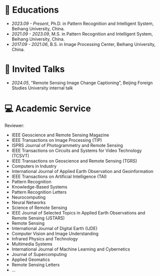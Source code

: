 # 📖 Educations
- *2023.09 - Present*, Ph.D. in Pattern Recognition and Intelligent System, Beihang University, China.
- *2021.09 - 2023.09*, M.S. in Pattern Recognition and Intelligent System, Beihang University, China.
- *2017.09 - 2021.06*, B.S. in Image Processing Center, Beihang University, China.

# 💬 Invited Talks
- *2024.05*, "Remote Sensing Image Change Captioning", Beijing Foreign Studies University internal talk

# 💻 Academic Service
Reviewer:
- IEEE Geoscience and Remote Sensing Magazine
- IEEE Transactions on Image Processing (TIP)
- ISPRS Journal of Photogrammetry and Remote Sensing
- IEEE Transactions on Circuits and Systems for Video Technology (TCSVT)
- IEEE Transactions on Geoscience and Remote Sensing (TGRS)
- Computers in Industry
- International Journal of Applied Earth Observation and Geoinformation
- IEEE Transactions on Artificial Intelligence (TAI)
- Pattern Recognition
- Knowledge-Based Systems
- Pattern Recognition Letters
- Neurocomputing
- Neural Networks
- Science of Remote Sensing
- IEEE Journal of Selected Topics in Applied Earth Observations and Remote Sensing (JSTARS)
- Remote Sensing
- International Journal of Digital Earth (IJDE)
- Computer Vision and Image Understanding
- Infrared Physics and Technology
- Multimedia Systems
- International Journal of Machine Learning and Cybernetics
- Journal of Supercomputing
- Applied Geomatics
- Remote Sensing Letters
- ...


